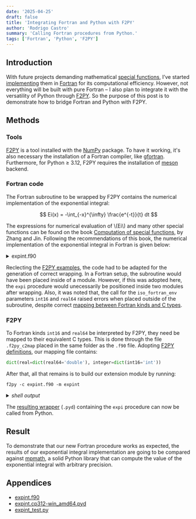 ```yaml
---
date: '2025-04-25'
draft: false
title: 'Integrating Fortran and Python with F2PY'
author: 'Rodrigo Castro'
summary: 'Calling Fortran procedures from Python.'
tags: ['Fortran', 'Python', 'F2PY']
---
```


## Introduction
With future projects demanding mathematical [special functions], I’ve started [implementing][spfuncs] them in [Fortran] for its computational efficiency. However, not everything will be built with pure Fortran – I also plan to integrate it with the versatility of Python through [F2PY]. So the purpose of this post is to demonstrate how to bridge Fortran and Python with F2PY.

## Methods

### Tools
[F2PY] is a tool installed with the [NumPy] package. To have it working, it's also necessary the installation of a Fortran compiler, like [gfortran]. Furthermore, for Python ≥ 3.12, F2PY requires the installation of [meson] backend.

### Fortran code
The Fortran subroutine to be wrapped by F2PY contains the numerical implementation of the exponential integral:

$$ Ei(x) = -\int_{-x}^{\infty} \frac{e^{-t}}{t} dt $$

The expressions for numerical evaluation of \\(Ei\\) and many other special functions can be found on the book [Computation of special functions], by Zhang and Jin. Following the recommendations of this book, the numerical implementation of the exponential integral in Fortran is given below:

<details><summary>expint.f90</summary>
{{< include file="expint.md" >}}
</details>

Reclecting the [F2PY examples], the code had to be adapted for the generation of correct wrapping. In a Fortran setup, the subroutine would have been placed inside of a module. However, if this was adopted here, the `expi` procedure would unecessarily be positioned inside two modules after wrapping. Also, it was noted that, the call for the `iso_fortran_env` parameters `int16` and `real64` raised errors when placed outside of the subroutine, despite correct [mapping between Fortran kinds and C types](#f2py).

### F2PY
To Fortran kinds `int16` and `real64` be interpreted by F2PY, they need be mapped to their equivalent C types. This is done through the file `.f2py_c2map` placed in the same folder as the `.f90` file. Adopting [F2PY definitions][f2cmap], our mapping file contains:

```python
dict(real=dict(real64='double'), integer=dict(int16='int'))
```

After that, all that remains is to build our extension module by running:

```console
f2py -c expint.f90 -m expint
```
<details><summary><i>shell output</i></summary>
{{< include file="out.md" >}}
</details>

The [resulting wrapper](#appendices) (`.pyd`) containing the `expi` procedure can now be called from Python.

## Result
To demonstrate that our new Fortran procedure works as expected, the results of our exponential integral implementation are going to be compared against [mpmath], a solid Python library that can compute the value of the exponential integral with arbitrary precision.

## Appendices
* <a href="expint.f90" download>expint.f90</a>
* <a href="expint.cp312-win_amd64.pyd" download>expint.cp312-win_amd64.pyd</a>
* <a href="expint_test.py" download>expint_test.py</a>

<!--Links-->
[Fortran]: https://www.manning.com/books/modern-fortran
[NumPy]: https://numpy.org/
[F2PY]: https://numpy.org/doc/stable/f2py/
[gfortran]: https://gcc.gnu.org/wiki/GFortran
[meson]: https://github.com/mesonbuild/meson
[mpmath]: https://mpmath.org/
[special functions]: https://en.wikipedia.org/wiki/Special_functions
[exponential integral]: https://en.wikipedia.org/wiki/Exponential_integral
[spfuncs]: https://github.com/rodpcastro/special-functions
[Computation of special functions]: https://search.worldcat.org/title/33971114
[F2PY examples]: https://numpy.org/doc/stable/f2py/f2py-examples.html
[f2cmap]: https://numpy.org/doc/stable/f2py/advanced/use_cases.html
